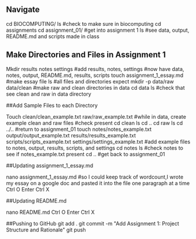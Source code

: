 
## Navigate
 
cd BIOCOMPUTING/
ls #check to make sure in biocomputing
cd assignments
cd assignment_01/ #get into assignment 1
ls #see data, output, README.md and scripts made in class

## Make Directories and Files in Assignment 1

Mkdir results notes settings #add results, notes, settings
#now have data, notes, output, README.md, results, scripts
touch assignment_1_essay.md #make essay file
ls #all files and directories expect 
mkdir -p data/raw data/clean #make raw and clean directories in data 
cd data
ls #check that see clean and raw in data directory

##Add Sample Files to each Directory

Touch clean/clean_example.txt raw/raw_example.txt #while in data, create example clean and raw files
#check present
cd clean 
ls 
cd ..
cd raw 
ls
cd ../.. #return to assignment_01 
touch notes/notes_example.txt output/output_example.txt results/results_example.txt scripts/scripts_example.txt settings/settings_example.txt  #add example files to notes, output, results, scripts, and settings
cd notes
ls #check notes to see if notes_example.txt present
cd .. #get back to assignment_01

##Updating assignment_1_essay.md

nano assignment_1_essay.md
#so I could keep track of wordcount,I wrote my essay on a google doc and pasted it into the file one paragraph at a time
Ctrl O
Enter
Ctrl X

##Updating README.md

nano README.md
Ctrl O
Enter
Ctrl X

##Pushing to GitHub
git add .
git commit -m "Add Assignment 1: Project Structure and Rationale"
git push
